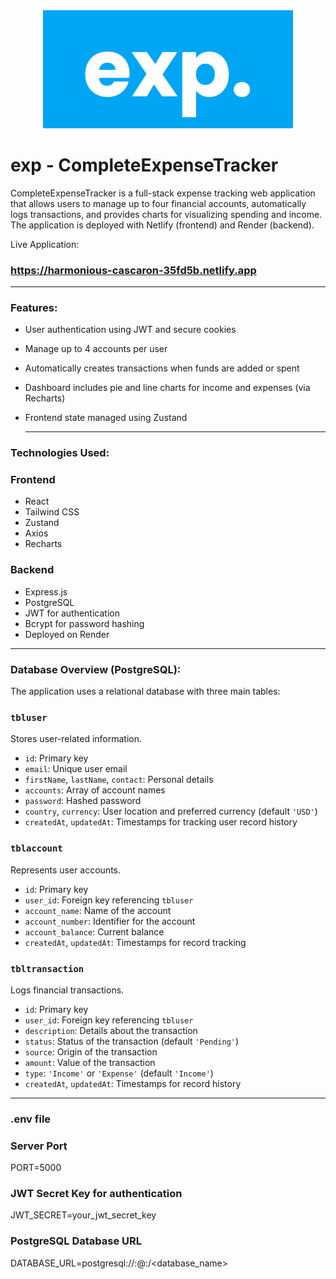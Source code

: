 <div align="center">
<img src="frontend/public/logo.png" alt="CompleteExpenseTracker Logo" width="400"/>
</div>

# exp - CompleteExpenseTracker

CompleteExpenseTracker is a full-stack expense tracking web application that allows users to manage up to four financial accounts, automatically logs transactions, and provides charts for visualizing spending and income. The application is deployed with Netlify (frontend) and Render (backend).

Live Application:
### https://harmonious-cascaron-35fd5b.netlify.app

------------------------------------------------------------------------------------------------

### Features:

* User authentication using JWT and secure cookies
* Manage up to 4 accounts per user
* Automatically creates transactions when funds are added or spent
* Dashboard includes pie and line charts for income and expenses (via Recharts)
* Frontend state managed using Zustand

  ------------------------------------------------------------------------------------------------

### Technologies Used:

### Frontend

* React
* Tailwind CSS
* Zustand
* Axios
* Recharts
  
### Backend

* Express.js
* PostgreSQL
* JWT for authentication
* Bcrypt for password hashing
* Deployed on Render

------------------------------------------------------------------------------------------------

 ### Database Overview (PostgreSQL):

The application uses a relational database with three main tables:

### `tbluser`
Stores user-related information.
- `id`: Primary key
- `email`: Unique user email
- `firstName`, `lastName`, `contact`: Personal details
- `accounts`: Array of account names
- `password`: Hashed password
- `country`, `currency`: User location and preferred currency (default `'USD'`)
- `createdAt`, `updatedAt`: Timestamps for tracking user record history

### `tblaccount`
Represents user accounts.
- `id`: Primary key
- `user_id`: Foreign key referencing `tbluser`
- `account_name`: Name of the account
- `account_number`: Identifier for the account
- `account_balance`: Current balance
- `createdAt`, `updatedAt`: Timestamps for record tracking

### `tbltransaction`
Logs financial transactions.
- `id`: Primary key
- `user_id`: Foreign key referencing `tbluser`
- `description`: Details about the transaction
- `status`: Status of the transaction (default `'Pending'`)
- `source`: Origin of the transaction
- `amount`: Value of the transaction
- `type`: `'Income'` or `'Expense'` (default `'Income'`)
- `createdAt`, `updatedAt`: Timestamps for record history

------------------------------------------------------------------------------------------------

### .env file

### Server Port
PORT=5000

### JWT Secret Key for authentication
JWT_SECRET=your_jwt_secret_key

### PostgreSQL Database URL
DATABASE_URL=postgresql://<username>:<password>@<host>:<port>/<database_name>
